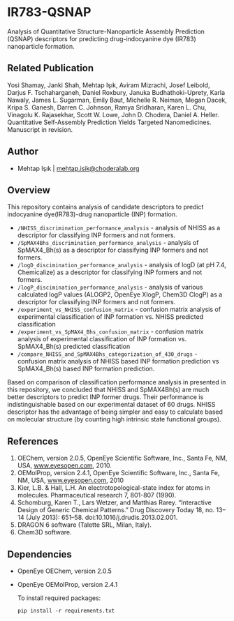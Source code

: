# IR783-QSNAP

Analysis of Quantitative Structure-Nanoparticle Assembly Prediction (QSNAP) descriptors for predicting drug-indocyanine dye (IR783) nanoparticle formation.

Related Publication
-------
Yosi Shamay, Janki Shah, Mehtap Işık, Aviram Mizrachi, Josef Leibold, Darjus F. Tschaharganeh, Daniel Roxbury, Januka Budhathoki-Uprety, Karla Nawaly, James L. Sugarman, Emily Baut, Michelle R. Neiman, Megan Dacek, Kripa S. Ganesh, Darren C. Johnson, Ramya Sridharan, Karen L. Chu, Vinagolu K. Rajasekhar, Scott W. Lowe, John D. Chodera, Daniel A. Heller. Quantitative Self-Assembly Prediction Yields Targeted Nanomedicines. Manuscript in revision.

Author
-------
* Mehtap Işık | mehtap.isik@choderalab.org

Overview
-------
This repository contains analysis of candidate descriptors to predict indocyanine dye(IR783)-drug nanoparticle (INP) formation. 
* `/NHISS_discrimination_performance_analysis` - analysis of NHISS as a descriptor for classifying INP formers and not formers.
* `/SpMAX4Bhs_discrimination_performance_analysis` - analysis of SpMAX4_Bh(s) as a descriptor for classifying INP formers and not formers.
* `/logD_discimination_performance_analysis` - analysis of logD (at pH 7.4, Chemicalize) as a descriptor for classifying INP formers and not formers.
* `/logP_discimination_performance_analysis` - analysis of various calculated logP values (ALOGP2, OpenEye XlogP, Chem3D ClogP) as a descriptor for classifying INP formers and not formers.
* `/experiment_vs_NHISS_confusion_matrix` - confusion matrix analysis of experimental classification of INP formation vs. NHISS predicted classification
* `/experiment_vs_SpMAX4_Bhs_confusion_matrix` - confusion matrix analysis of experimental classification of INP formation vs. SpMAX4_Bh(s) predicted classification 
* `/compare_NHISS_and_SpMAX4Bhs_categorization_of_430_drugs` - confusion matrix analysis of NHISS based INP formation prediction vs SpMAX4_Bh(s) based INP formation prediction. 

Based on comparison of classification performance analysis in presented in this repository, we concluded that NHISS and SpMAX4Bh(s) are much better descriptors to predict INP former drugs. Their performance is indistinguishable based on our experimental dataset of 60 drugs. NHISS descriptor has the advantage of being simpler and easy to calculate based on molecular structure (by counting high intrinsic state functional groups).

References
----------
1. OEChem, version 2.0.5, OpenEye Scientific Software, Inc., Santa Fe, NM, USA, www.eyesopen.com, 2010.
2. OEMolProp, version 2.4.1, OpenEye Scientific Software, Inc., Santa Fe, NM, USA, www.eyesopen.com, 2010
3. Kier, L.B. & Hall, L.H. An electrotopological-state index for atoms in molecules. Pharmaceutical research 7, 801-807 (1990).
4. Schomburg, Karen T., Lars Wetzer, and Matthias Rarey. “Interactive Design of Generic Chemical Patterns.” Drug Discovery Today 18, no. 13–14 (July 2013): 651–58. doi:10.1016/j.drudis.2013.02.001.
5. DRAGON 6 software (Talette SRL, Milan, Italy).
6. Chem3D software.

Dependencies
------------
- OpenEye OEChem, version 2.0.5
- OpenEye OEMolProp, version 2.4.1  

	To install required packages:
	```
	pip install -r requirements.txt
	```
